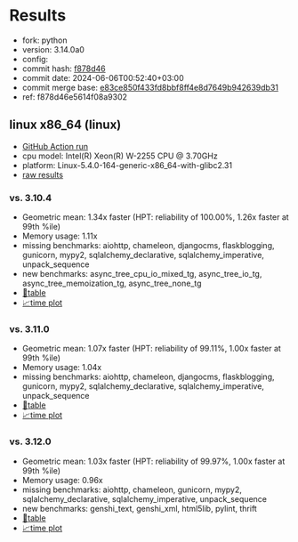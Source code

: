 # Results

- fork: python
- version: 3.14.0a0
- config: 
- commit hash: [f878d46](https://github.com/python/cpython/commit/f878d46)
- commit date: 2024-06-06T00:52:40+03:00
- commit merge base: [e83ce850f433fd8bbf8ff4e8d7649b942639db31](https://github.com/python/cpython/commit/e83ce850f433fd8bbf8ff4e8d7649b942639db31)
- ref: f878d46e5614f08a9302

## linux x86_64 (linux)

- [GitHub Action run](https://github.com/faster-cpython/benchmarking/actions/runs/9415712555)
- cpu model: Intel(R) Xeon(R) W-2255 CPU @ 3.70GHz
- platform: Linux-5.4.0-164-generic-x86_64-with-glibc2.31
- [raw results](bm-20240606-linux-x86_64-python-f878d46e5614f08a9302-3.14.0a0-f878d46.json)

### vs. 3.10.4

- Geometric mean: 1.34x faster (HPT: reliability of 100.00%, 1.26x faster at 99th %ile)
- Memory usage: 1.11x
- missing benchmarks: aiohttp, chameleon, djangocms, flaskblogging, gunicorn, mypy2, sqlalchemy_declarative, sqlalchemy_imperative, unpack_sequence
- new benchmarks: async_tree_cpu_io_mixed_tg, async_tree_io_tg, async_tree_memoization_tg, async_tree_none_tg
- [📄table](bm-20240606-linux-x86_64-python-f878d46e5614f08a9302-3.14.0a0-f878d46-vs-3.10.4.md)
- [📈time plot](bm-20240606-linux-x86_64-python-f878d46e5614f08a9302-3.14.0a0-f878d46-vs-3.10.4.png)

### vs. 3.11.0

- Geometric mean: 1.07x faster (HPT: reliability of 99.11%, 1.00x faster at 99th %ile)
- Memory usage: 1.04x
- missing benchmarks: aiohttp, chameleon, djangocms, flaskblogging, gunicorn, mypy2, sqlalchemy_declarative, sqlalchemy_imperative, unpack_sequence
- [📄table](bm-20240606-linux-x86_64-python-f878d46e5614f08a9302-3.14.0a0-f878d46-vs-3.11.0.md)
- [📈time plot](bm-20240606-linux-x86_64-python-f878d46e5614f08a9302-3.14.0a0-f878d46-vs-3.11.0.png)

### vs. 3.12.0

- Geometric mean: 1.03x faster (HPT: reliability of 99.97%, 1.00x faster at 99th %ile)
- Memory usage: 0.96x
- missing benchmarks: aiohttp, chameleon, gunicorn, mypy2, sqlalchemy_declarative, sqlalchemy_imperative, unpack_sequence
- new benchmarks: genshi_text, genshi_xml, html5lib, pylint, thrift
- [📄table](bm-20240606-linux-x86_64-python-f878d46e5614f08a9302-3.14.0a0-f878d46-vs-3.12.0.md)
- [📈time plot](bm-20240606-linux-x86_64-python-f878d46e5614f08a9302-3.14.0a0-f878d46-vs-3.12.0.png)

